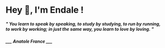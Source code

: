 <h1 title="head"> Hey 👋, I'm Endale !</h1>

**<h5><i>" You learn to speak by speaking, to study by studying, to run by running, to work by working; in just the same way, you learn to love by loving. "</i></h5>**

*<b>___ Anatole France ___</b>*
